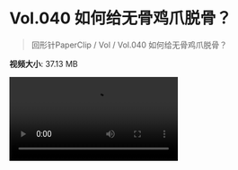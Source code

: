 # Vol.040 如何给无骨鸡爪脱骨？

> 回形针PaperClip / Vol / Vol.040 如何给无骨鸡爪脱骨？

**视频大小**: 37.13 MB

<div class="video"><video src="https://file.hsyhx.top/video/PaperClip/Vol/040.mp4" controls preload>🤔 您的浏览器不支持 video 标签</video></div>